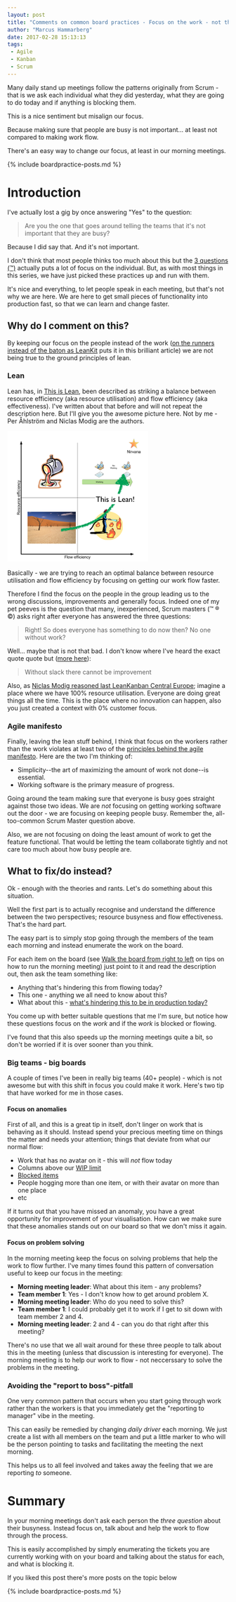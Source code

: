 ```yaml
---
layout: post
title: "Comments on common board practices - Focus on the work - not the workers"
author: "Marcus Hammarberg"
date: 2017-02-28 15:13:13
tags:
 - Agile
 - Kanban
 - Scrum
---
```


Many daily stand up meetings follow the patterns originally from Scrum - that is we ask each individual what they did yesterday, what they are going to do today and if anything is blocking them. 

This is a nice sentiment but misalign our focus. 

Because making sure that people are busy is not important… at least not compared to making work flow. 

There's an easy way to change our focus, at least in our morning meetings. 

{% include boardpractice-posts.md %}

<a name='more'></a>

# Introduction 

I've actually lost a gig by once answering "Yes" to the question:

> Are you the one that goes around telling the teams that it's not important that they are busy?

Because I did say that. And it's not important.  

I don't think that most people thinks too much about this but the [3 questions (™)](https://www.agilealliance.org/glossary/three-qs/) actually puts a lot of focus on the individual. But, as with most things in this series, we have just picked these practices up and run with them. 

It's nice and everything, to let people speak in each meeting, but that's not why we are here. We are here to get small pieces of functionality into production fast, so that we can learn and change faster.  

## Why do I comment on this?

By keeping our focus on the people instead of the work ([on the runners instead of the baton as LeanKit](https://leankit.com/blog/2015/05/business-flow-watch-baton-not-runner/) puts it in this brilliant article) we are not being true to the ground principles of lean. 

### Lean

Lean has, in [This is Lean](http://www.thisislean.com/), been described as striking a balance between resource efficiency (aka resource utilisation) and flow efficiency (aka effectiveness). I've written about that before and will not repeat the description here. But I'll give you the awesome picture here. Not by me - Per Åhlström and Niclas Modig are the authors. 

<img border="0" src="/img/thisIsLean.png" height="298" width="320">

Basically - we are trying to reach an optimal balance between resource utilisation and flow efficiency by focusing on getting our work flow faster. 

Therefore I find the focus on the people in the group leading us to the wrong discussions, improvements and generally focus. Indeed one of my pet peeves is the question that many, inexperienced, Scrum masters (™ ® ©) asks right after everyone has answered the three questions:

> Right! So does everyone has something to do now then? No one without work?

Well… maybe that is not that bad. I don't know where I've heard the exact quote quote but ([more here](http://www.everydaykanban.com/2012/07/27/slack-is-not-a-dirty-word-how-slack-can-improve-your-products/)): 

> Without slack there cannot be improvement

Also, as [Niclas Modig reasoned last LeanKanban Central Europe](https://www.lkce16.eu/speakers/niklas-modig/); imagine a place where we have 100% resource utilisation. Everyone are doing great things all the time. This is the place where no innovation can happen, also you  just created a context with 0% customer focus. 

### Agile manifesto

Finally, leaving the lean stuff behind, I think that focus on the workers rather than the work violates at least two of the [principles behind the agile manifesto](http://agilemanifesto.org/principles.html). Here are the two I'm thinking of:

* Simplicity--the art of maximizing the amount of work not done--is essential.
* Working software is the primary measure of progress.

Going around the team making sure that everyone is busy goes straight against those two ideas. We are *not* focusing on getting working software out the door - we are focusing on keeping people busy. Remember the, all-too-common Scrum Master question above. 

Also, we are not focusing on doing the least amount of work to get the feature functional. That would be letting the team collaborate tightly and not care too much about how busy people are. 

## What to fix/do instead?

Ok - enough with the theories and rants. Let's do something about this situation. 

Well the first part is to actually recognise and understand the difference between the two perspectives; resource busyness and flow effectiveness. That's the hard part. 

The easy part is to simply stop going through the members of the team each morning and instead enumerate the work on the board. 

For each item on the board (see [Walk the board from right to left](http://www.marcusoft.net/2017/02/comments-on-board-practices-7.html) on tips on how to run the morning meeting) just point to it and read the description out, then ask the team something like:

* Anything that's hindering this from flowing today?
* This one - anything we all need to know about this? 
* What about this - [what's hindering this to be in production today?](http://codebetter.com/marcushammarberg/2013/08/13/some-tools-for-improved-focus-improve-teamwork-and-faster-delivery/)

You come up with better suitable questions that me I'm sure, but notice how these questions focus on the *work* and if the *work* is blocked or flowing. 

I've found that this also speeds up the morning meetings quite a bit, so don't be worried if it is over sooner than you think.

### Big teams - big boards

A couple of times I've been in really big teams (40+ people) - which is not awesome but with this shift in focus you could make it work. Here's two tip that have worked for me in those cases.

#### Focus on anomalies

First of all, and this is a great tip in itself, don't linger on work that is behaving as it should. Instead spend your precious meeting time on things the matter and needs your attention; things that deviate from what our normal flow:

* Work that has no avatar on it - this will *not* flow today
* Columns above our [WIP limit](http://www.marcusoft.net/2017/02/comments-on-board-practices-5.html)
* [Blocked items](http://www.marcusoft.net/2017/02/comments-on-board-practices.html)
* People hogging more than one item, or with their avatar on more than one place
* etc

If it turns out that you have missed an anomaly, you have a great opportunity for improvement of your visualisation. How can we make sure that these anomalies stands out on our board so that we don't miss it again.  

#### Focus on problem solving

In the morning meeting keep the focus on solving problems that help the work to flow further. I've many times found this pattern of conversation useful to keep our focus in the meeting:

* **Morning meeting leader**: What about this item - any problems? 
* **Team member 1**: Yes - I don't know how to get around problem X.
* **Morning meeting leader**: Who do you need to solve this?
* **Team member 1**: I could probably get it to work if I get to sit down with team member 2 and 4.
* **Morning meeting leader**: 2 and 4 - can you do that right after this meeting? 

There's no use that we all wait around for these three people to talk about this in the meeting (unless that discussion is interesting for everyone). The morning meeting is to help our work to flow - not neccerssary to solve the problems in the meeting. 

### Avoiding the "report to boss"-pitfall

One very common pattern that occurs when you start going through work rather than the workers is that you immediately get the "reporting to manager" vibe in the meeting. 

This can easily be remedied by changing *daily driver* each morning. We just create a list with all members on the team and put a little marker to who will be the person pointing to tasks and facilitating the meeting the next morning. 

This helps us to all feel involved and takes away the feeling that we are reporting *to* someone.  

# Summary

In your morning meetings don't ask each person the *three question* about their busyness. Instead focus on, talk about and help the work to flow through the process. 

This is easily accomplished by simply enumerating the tickets you are currently working with on your board and talking about the status for each, and what is blocking it.

If you liked this post there's more posts on the topic below

{% include boardpractice-posts.md %}